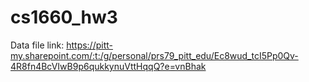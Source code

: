 # cs1660_hw3

Data file link: 
https://pitt-my.sharepoint.com/:t:/g/personal/prs79_pitt_edu/Ec8wud_tcI5Pp0Qv-4R8fn4BcVIwB9p6qukkynuVttHqqQ?e=vnBhak
